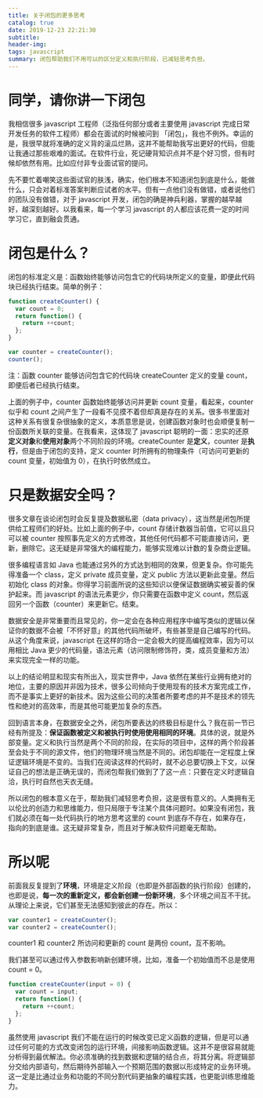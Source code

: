 ```yaml
---
title: 关于闭包的更多思考
catalog: true
date: 2019-12-23 22:21:30
subtitle:
header-img:
tags: javascript
summary: 闭包帮助我们不用可以的区分定义和执行阶段，已减轻思考负担。
---
```


# 同学，请你讲一下闭包

我相信很多 javascript 工程师（泛指任何部分或者主要使用 javascript 完成日常开发任务的软件工程师）都会在面试的时候被问到 「闭包」，我也不例外。幸运的是，我很早就将准确的定义背的滚瓜烂熟，这并不能帮助我写出更好的代码，但能让我通过那些艰难的面试。在软件行业，死记硬背知识点并不是个好习惯，但有时候却依然有用。比如应付非专业面试官的提问。

先不要忙着嘲笑这些面试官的肤浅，确实，他们根本不知道闭包到底是什么，能做什么，只会对着标准答案判断应试者的水平。但有一点他们没有做错，或者说他们的团队没有做错，对于 javascript 开发，闭包的确是神兵利器，掌握的越早越好，越深刻越好。以我看来，每一个学习 javascript 的人都应该花费一定的时间学习它，直到融会贯通。

# 闭包是什么？

闭包的标准定义是：函数始终能够访问包含它的代码块所定义的变量，即便此代码块已经执行结束。简单的例子：

```javascript
function createCounter() {
  var count = 0;
  return function() {
    return ++count;
  };
}

var counter = createCounter();
counter();
```

注：函数 counter 能够访问包含它的代码块 createCounter 定义的变量 count，即便后者已经执行结束。

上面的例子中，counter 函数始终能够访问并更新 count 变量，看起来，counter 似乎和 count 之间产生了一段看不见摸不着但却真是存在的关系。很多书里面对这种关系有很复杂很抽象的定义，本质意思是说，创建函数对象时也会顺便复制一份函数所关联的变量。在我看来，这体现了 javascript 聪明的一面：忠实的还原**定义对象**和**使用对象**两个不同阶段的环境。createCounter 是**定义**，counter 是**执行**，但是由于闭包的支持，定义 counter 时所拥有的物理条件（可访问可更新的 count 变量，初始值为 0），在执行时依然成立。

# 只是数据安全吗？

很多文章在谈论闭包时会反复提及数据私密（data privacy），这当然是闭包所提供给工程师们的好处。比如上面的例子中，count 存储计数器当前值，它可以且只可以被 counter 按照事先定义的方式修改，其他任何代码都不可能直接访问，更新，删除它。这无疑是非常强大的编程能力，能够实现难以计数的复杂商业逻辑。

很多编程语言如 Java 也能通过另外的方式达到相同的效果，但更复杂。你可能先得准备一个 class，定义 private 成员变量，定义 public 方法以更新此变量。然后初始化 class 的对象。你得学习前面所说的这些知识以便保证数据确实被妥善的保护起来。而 javascript 的语法元素更少，你只需要在函数中定义 count，然后返回另一个函数（counter）来更新它。结束。

数据安全是非常重要而且常见的，你一定会在各种应用程序中编写类似的逻辑以保证你的数据不会被「不怀好意」的其他代码所破坏，有些甚至是自己编写的代码。从这个角度来说，javascript 在这样的场合一定会极大的提高编程效率，因为可以用相比 Java 更少的代码量，语法元素（访问限制修饰符，类，成员变量和方法）来实现完全一样的功能。

以上的结论明显和现实有所出入，现实世界中，Java 依然在某些行业拥有绝对的地位，主要的原因并非因为技术，很多公司倾向于使用现有的技术方案完成工作，而不是事实上更好的新技术。因为这些公司的决策者所要考虑的并不是技术的领先性和绝对的高效率，而是其他可能更加复杂的东西。

回到语言本身，在数据安全之外，闭包所要表达的终极目标是什么？我在前一节已经有所提及：**保证函数被定义和被执行时使用使用相同的环境**。具体的说，就是外部变量。定义和执行当然是两个不同的阶段，在实际的项目中，这样的两个阶段甚至会处于不同的源文件，他们的物理环境当然是不同的。闭包却能在一定程度上保证逻辑环境是不变的。当我们在阅读这样的代码时，就不必总要切换上下文，以保证自己的想法是正确无误的，而闭包帮我们做到了了这一点：只要在定义时逻辑自洽，执行时自然也天衣无缝。

所以闭包的根本意义在于，帮助我们减轻思考负担，这是很有意义的。人类拥有无以伦比的创造力和思维能力，但只局限于专注某个具体问题时。如果没有闭包，我们就必须在每一处代码执行的地方思考这里的 count 到底存不存在，如果存在，指向的到底是谁。这无疑非常复杂，而且对于解决软件问题毫无帮助。

# 所以呢

前面我反复提到了**环境**，环境是定义阶段（也即是外部函数的执行阶段）创建的，也即是说，**每一次的重新定义，都会新创建一份新环境**，多个环境之间互不干扰。从理论上来说，它们甚至无法感知到彼此的存在。所以：

```javascript
var counter1 = createCounter();
var counter2 = createCounter();
```

counter1 和 counter2 所访问和更新的 count 是两份 count，互不影响。

我们甚至可以通过传入参数影响新创建环境，比如，准备一个初始值而不总是使用 count = 0。

```javascript
function createCounter(input = 0) {
  var count = input;
  return function() {
    return ++count;
  };
}
```

虽然使用 javascript 我们不能在运行的时候改变已定义函数的逻辑，但是可以通过任何可能的方式改变闭包的运行环境，间接影响函数逻辑。这并不是很容易就能分析得到最优解法。你必须准确的找到数据和逻辑的结合点，将其分离。将逻辑部分交给内部语句，然后期待外部输入一个预期范围的数据以形成特定的业务环境。这一定是比通过业务和功能的不同分割代码更抽象的编程实践，也更能训练思维能力。
